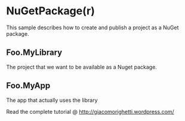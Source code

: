NuGetPackage(r)
===============

This sample describes how to create and publish a project as a NuGet package.

Foo.MyLibrary
--------------
The project that we want to be available as a Nuget package.

Foo.MyApp
--------------
The app that actually uses the library

Read the complete tutorial @ http://giacomorighetti.wordpress.com/
